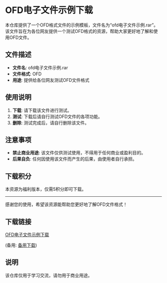 # OFD电子文件示例下载

本仓库提供了一个OFD格式文件的示例模板，文件名为“ofd电子文件示例.rar”。该文件旨在为各位网友提供一个测试OFD格式的资源，帮助大家更好地了解和使用OFD文件。

## 文件描述

- **文件名**: ofd电子文件示例.rar
- **文件格式**: OFD
- **用途**: 提供给各位网友测试OFD文件格式

## 使用说明

1. **下载**: 请下载该文件进行测试。
2. **测试**: 下载后请自行测试OFD文件的各项功能。
3. **删除**: 测试完成后，请自行删除该文件。

## 注意事项

- **禁止商业用途**: 该文件仅供测试使用，不得用于任何商业或盈利目的。
- **后果自负**: 任何因使用该文件而产生的后果，由使用者自行承担。

## 下载积分

本资源为福利版本，仅需5积分即可下载。

---

感谢您的使用，希望该资源能帮助您更好地了解OFD文件格式！

## 下载链接
[OFD电子文件示例下载](https://pan.quark.cn/s/d058f9704770) 

(备用: [备用下载](https://pan.baidu.com/s/1JuQWA8s0Ql46C14wwxJ3-w?pwd=1234))

## 说明

该仓库仅用于学习交流，请勿用于商业用途。
